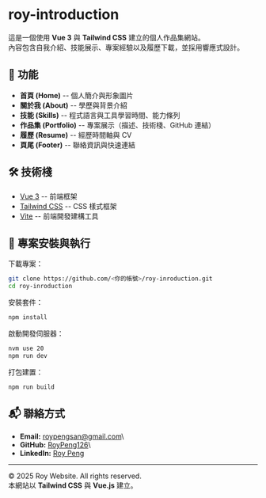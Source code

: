 # roy-introduction

這是一個使用 **Vue 3** 與 **Tailwind CSS** 建立的個人作品集網站。\
內容包含自我介紹、技能展示、專案經驗以及履歷下載，並採用響應式設計。

## 🚀 功能

-   **首頁 (Home)** -- 個人簡介與形象圖片
-   **關於我 (About)** -- 學歷與背景介紹
-   **技能 (Skills)** -- 程式語言與工具學習時間、能力條列
-   **作品集 (Portfolio)** -- 專案展示（描述、技術棧、GitHub 連結）
-   **履歷 (Resume)** -- 經歷時間軸與 CV
-   **頁尾 (Footer)** -- 聯絡資訊與快速連結

## 🛠️ 技術棧

-   [Vue 3](https://vuejs.org/) -- 前端框架
-   [Tailwind CSS](https://tailwindcss.com/) -- CSS 樣式框架
-   [Vite](https://vitejs.dev/) -- 前端開發建構工具

## 🔧 專案安裝與執行

下載專案：

``` bash
git clone https://github.com/<你的帳號>/roy-inroduction.git
cd roy-inroduction
```

安裝套件：

``` bash
npm install
```

啟動開發伺服器：

``` bash
nvm use 20
npm run dev
```

打包建置：

``` bash
npm run build
```

## 📬 聯絡方式

-   **Email:** <roypengsan@gmail.com>\
-   **GitHub:** [RoyPeng126](https://github.com/RoyPeng126)\
-   **LinkedIn:** [Roy
    Peng](https://www.linkedin.com/in/roy-peng-593596324)

------------------------------------------------------------------------

© 2025 Roy Website. All rights reserved.\
本網站以 **Tailwind CSS** 與 **Vue.js** 建立。
